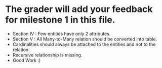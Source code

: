 # The grader will add your feedback for milestone 1 in this file.
* Section IV : Few entities have only 2 attributes.
* Section V : All Many-to-Many relation should be converted into table. 
* Cardinalities should always be attached to the entities and not to the relation.
* Recursive relationship is missing. 
* Good Work :)

